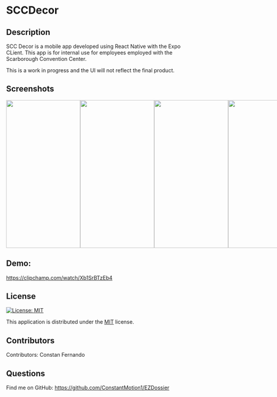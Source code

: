 # SCCDecor
## Description
SCC Decor is a mobile app developed using React Native with the Expo CLient. This app is for internal use for employees employed with the Scarborough Convention Center.

This is a work in progress and the UI will not reflect the final product.
  
## Screenshots
<div style="display: flex">
<image src="./SCC/assets/images/SCCstart.jpg" width="200" height="400"/>
<image src="./SCC/assets/images/SCClogin.jpg" width="200" height="400"/>
<image src="./SCC/assets/images/SCCbooking1.jpg" width="200" height="400"/>
<image src="./SCC/assets/images/SCCbooking2.jpg" width="200" height="400"/>
<image src="./SCC/assets/images/SCChome.jpg" width="200" height="400"/>
<image src="./SCC/assets/images/SCCcurrentbooking.jpg" width="200" height="400"/>
</div>


## Demo:

https://clipchamp.com/watch/Xb1SrBTzEb4


## License
  
[![License: MIT](https://img.shields.io/badge/License-MIT-yellow.svg)](https://opensource.org/licenses/MIT)
  
This application is distributed under the [MIT](https://opensource.org/licenses/MIT) license.


## Contributors
Contributors: 
Constan Fernando

## Questions
Find me on GitHub: <https://github.com/ConstantMotion1/EZDossier>